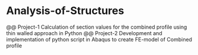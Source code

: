 # Analysis-of-Structures
@@ Project-1 Calculation of section values for the combined profile using thin walled approach in Python
@@ Project-2 Development and implementation of python script in Abaqus to create FE-model of Combined profile
